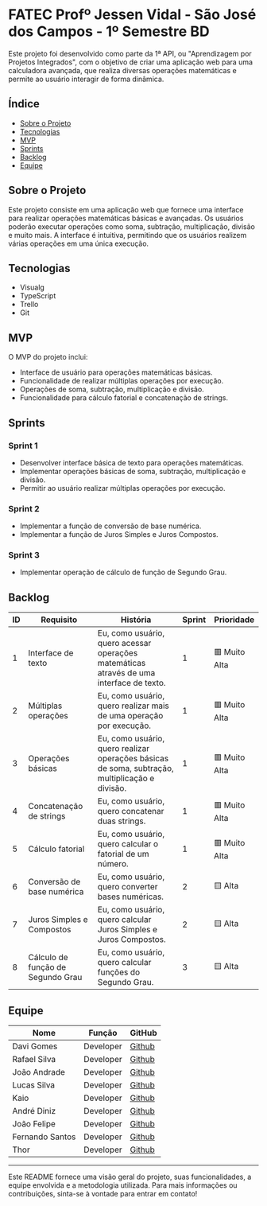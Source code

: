 # FATEC Profº Jessen Vidal - São José dos Campos - 1º Semestre BD

Este projeto foi desenvolvido como parte da 1ª API, ou "Aprendizagem por Projetos Integrados", com o objetivo de criar uma aplicação web para uma calculadora avançada, que realiza diversas operações matemáticas e permite ao usuário interagir de forma dinâmica.

## Índice
- [Sobre o Projeto](#sobre-o-projeto)
- [Tecnologias](#tecnologias)
- [MVP](#mvp)
- [Sprints](#sprints)
- [Backlog](#backlog)
- [Equipe](#equipe)

## Sobre o Projeto
Este projeto consiste em uma aplicação web que fornece uma interface para realizar operações matemáticas básicas e avançadas. Os usuários poderão executar operações como soma, subtração, multiplicação, divisão e muito mais. A interface é intuitiva, permitindo que os usuários realizem várias operações em uma única execução.

## Tecnologias
- Visualg
- TypeScript
- Trello
- Git

## MVP
O MVP do projeto inclui:
- Interface de usuário para operações matemáticas básicas.
- Funcionalidade de realizar múltiplas operações por execução.
- Operações de soma, subtração, multiplicação e divisão.
- Funcionalidade para cálculo fatorial e concatenação de strings.

## Sprints

### Sprint 1
- Desenvolver interface básica de texto para operações matemáticas.  
- Implementar operações básicas de soma, subtração, multiplicação e divisão.  
- Permitir ao usuário realizar múltiplas operações por execução.  

### Sprint 2
- Implementar a função de conversão de base numérica.  
- Implementar a função de Juros Simples e Juros Compostos.  

### Sprint 3
- Implementar operação de cálculo de função de Segundo Grau.  

## Backlog
| ID | Requisito | História | Sprint | Prioridade |
|----|-----------|----------|--------|------------|
| 1  | Interface de texto | Eu, como usuário, quero acessar operações matemáticas através de uma interface de texto. | 1 | 🟥 Muito Alta |
| 2  | Múltiplas operações | Eu, como usuário, quero realizar mais de uma operação por execução. | 1 | 🟥 Muito Alta |
| 3  | Operações básicas | Eu, como usuário, quero realizar operações básicas de soma, subtração, multiplicação e divisão. | 1 | 🟥 Muito Alta |
| 4  | Concatenação de strings | Eu, como usuário, quero concatenar duas strings. | 1 | 🟥 Muito Alta |
| 5  | Cálculo fatorial | Eu, como usuário, quero calcular o fatorial de um número. | 1 | 🟥 Muito Alta |
| 6  | Conversão de base numérica | Eu, como usuário, quero converter bases numéricas. | 2 | 🟨 Alta |
| 7  | Juros Simples e Compostos | Eu, como usuário, quero calcular Juros Simples e Juros Compostos. | 2 | 🟨 Alta |
| 8  | Cálculo de função de Segundo Grau | Eu, como usuário, quero calcular funções do Segundo Grau. | 3 | 🟨 Alta |

## Equipe
| Nome               | Função          | GitHub                |
|--------------------|------------------|----------------------|
| Davi Gomes         | Developer       | [Github](https://github.com/gomesps) |
| Rafael Silva       | Developer       | [Github](https://github.com/edu-rafa) |
| João Andrade       | Developer       | [Github](https://github.com/joaoandrade17) |
| Lucas Silva        | Developer       | [Github](https://github.com/lucamusilva2014) |
| Kaio               | Developer       | [Github](https://github.com/kaio) |
| André Diniz        | Developer       | [Github](https://github.com/andrediniz96) |
| João Felipe        | Developer       | [Github](https://github.com/jfiliprc) |
| Fernando Santos    | Developer       | [Github](https://github.com/fernandosantos09) |
| Thor               | Developer       | [Github](https://github.com/thor-lynd) |

---

Este README fornece uma visão geral do projeto, suas funcionalidades, a equipe envolvida e a metodologia utilizada. Para mais informações ou contribuições, sinta-se à vontade para entrar em contato!
